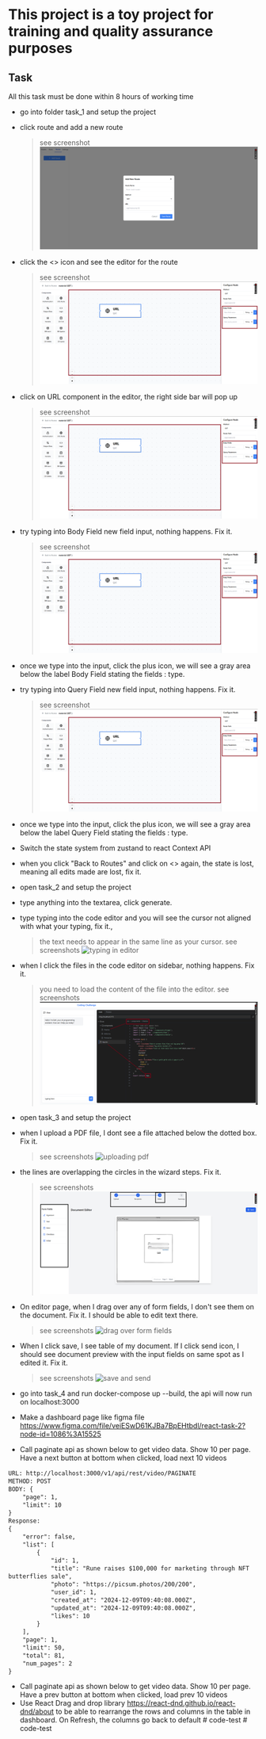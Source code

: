 # This project is a toy project for training and quality assurance purposes

## Task

All this task must be done within 8 hours of working time

- go into folder task_1 and setup the project
- click route and add a new route
  > see screenshot ![route editor screenshot](task_1/screenshots/create_route.png)
- click the <> icon and see the editor for the route
  > see screenshot ![route editor screenshot](task_1/screenshots/route_flow_editor.png)
- click on URL component in the editor, the right side bar will pop up
  > see screenshot ![route editor screenshot](task_1/screenshots/route_flow_editor.png)
- try typing into Body Field new field input, nothing happens. Fix it.
  > see screenshot ![route editor screenshot](task_1/screenshots/route_flow_editor.png)
- once we type into the input, click the plus icon, we will see a gray area below the label Body Field stating the fields : type.
- try typing into Query Field new field input, nothing happens. Fix it.
  > see screenshot ![route editor screenshot](task_1/screenshots/route_flow_editor.png)
- once we type into the input, click the plus icon, we will see a gray area below the label Query Field stating the fields : type.
- Switch the state system from zustand to react Context API
- when you click "Back to Routes" and click on <> again, the state is lost, meaning all edits made are lost, fix it.

- open task_2 and setup the project
- type anything into the textarea, click generate.
- type typing into the code editor and you will see the cursor not aligned with what your typing, fix it.,
  > the text needs to appear in the same line as your cursor. see screenshots ![typing in editor](task_2/screenshots/typing.png)
- when I click the files in the code editor on sidebar, nothing happens. Fix it.

  > you need to load the content of the file into the editor. see screenshots ![changing files](task_2/screenshots/changing_files.png)

- open task_3 and setup the project
- when I upload a PDF file, I dont see a file attached below the dotted box. Fix it.
  > see screenshots ![uploading pdf](task_3/screenshots/upload_pdf.png)
- the lines are overlapping the circles in the wizard steps. Fix it.
  > see screenshots ![form fields lines overlapping steps](task_3/screenshots/form_fields_lines_overlaping_steps.png)
- On editor page, when I drag over any of form fields, I don't see them on the document. Fix it. I should be able to edit text there.
  > see screenshots ![drag over form fields](task_3/screenshots/drag_over_form_fields.png)
- When I click save, I see table of my document. If I click send icon, I should see document preview with the input fields on same spot as I edited it. Fix it.

  > see screenshots ![save and send](task_3/screenshots/save_and_send.png)

- go into task_4 and run docker-compose up --build, the api will now run on localhost:3000
- Make a dashboard page like figma file https://www.figma.com/file/veiESwD61KJBa7BpEHtbdl/react-task-2?node-id=1086%3A15525
- Call paginate api as shown below to get video data. Show 10 per page. Have a next button at bottom when clicked, load next 10 videos

```
URL: http://localhost:3000/v1/api/rest/video/PAGINATE
METHOD: POST
BODY: {
    "page": 1,
    "limit": 10
}
Response:
{
    "error": false,
    "list": [
        {
            "id": 1,
            "title": "Rune raises $100,000 for marketing through NFT butterflies sale",
            "photo": "https://picsum.photos/200/200",
            "user_id": 1,
            "created_at": "2024-12-09T09:40:08.000Z",
            "updated_at": "2024-12-09T09:40:08.000Z",
            "likes": 10
        }
    ],
    "page": 1,
    "limit": 50,
    "total": 81,
    "num_pages": 2
}
```

- Call paginate api as shown below to get video data. Show 10 per page. Have a prev button at bottom when clicked, load prev 10 videos
- Use React Drag and drop library https://react-dnd.github.io/react-dnd/about to be able to rearrange the rows and columns in the table in dashboard. On Refresh, the columns go back to default
#   c o d e - t e s t 
 
 #   c o d e - t e s t 
 
 